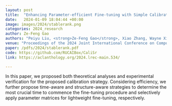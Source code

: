 ```yaml
---
layout: post
title:  "Enhancing Parameter-efficient Fine-tuning with Simple Calibration Based on Stable Rank"
date:   2024-01-09 18:04:44 +00:00
image: images/2024/stablerank.png
categories: 2024_research
author: Ze-Feng Gao
authors: "Peiyu Liu, <strong>Ze-Feng Gao</strong>, Xiao Zhang, Wayne Xin Zhao, Ji-Rong Wen"
venue: "Proceedings of the 2024 Joint International Conference on Computational Linguistics, Language Resources and Evaluation (LREC-COLING 2024)"
paper: /pdfs/2024/stablerank.pdf
code: https://github.com/RUCAIBox/CaliSr
link: https://aclanthology.org/2024.lrec-main.534/

---
```

In this paper, we proposed both theoretical analyses
and experimental verification for the proposed calibration strategy. Considering efficiency, we further propose
time-aware and structure-aware strategies to determine the most crucial time to commence the fine-tuning procedure
and selectively apply parameter matrices for lightweight fine-tuning, respectively.